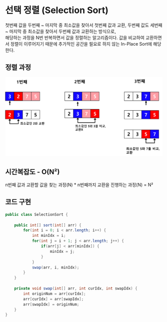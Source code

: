 # 선택 정렬 (Selection Sort)
첫번째 값을 두번째 ~ 마지막 중 최소값을 찾아서 첫번째 값과 교환, 두번째 값도 세번째 ~ 마지막 중 최소값을 찾아서 두번째 값과 교환하는 방식으로,<br>
해당하는 과정을 N번 반복하면서 값을 정렬하는 알고리즘이다. 값을 비교하여 교환하면서 정렬이 이루어지기 때문에 추가적인 공간을 필요로 하지 않는 In-Place Sort에 해당한다.
## 정렬 과정
<img src="/img/selection_sort.png">

## 시간복잡도 - O(N²)
n번째 값과 교환할 값을 찾는 과정(N) * n번째까지 교환을 진행하는 과정(N) = N²

## 코드 구현
```java
public class SelectionSort {
    
    public int[] sort(int[] arr) {
        for(int i = 0; i < arr.length; i++) {
            int minIdx = i;
            for(int j = i + 1; j < arr.length; j++) {
                if(arr[j] < arr[minIdx]) {
                    minIdx = j;
                }
            }
            swap(arr, i, minIdx);
        }
    }
    
    private void swap(int[] arr, int curIdx, int swapIdx) {
        int originNum = arr[curIdx];
        arr[curIdx] = arr[swapIdx];
        arr[swapIdx] = originNum;
    }
}

```
